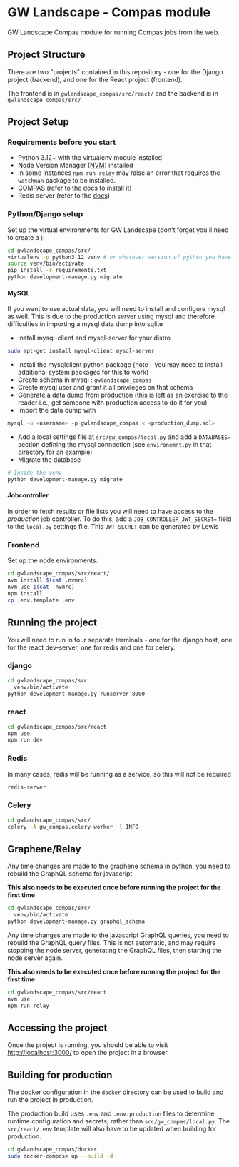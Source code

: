 # GW Landscape - Compas module

GW Landscape Compas module for running Compas jobs from the web.

## Project Structure

There are two "projects" contained in this repository - one for the Django project (backend), and one for the React project (frontend).

The frontend is in `gwlandscape_compas/src/react/` and the backend is in `gwlandscape_compas/src/`

## Project Setup

### Requirements before you start

- Python 3.12+ with the virtualenv module installed
- Node Version Manager ([NVM](https://github.com/nvm-sh/nvm?tab=readme-ov-file#installing-and-updating)) installed
- In some instances `npm run relay` may raise an error that requires the `watchman` package to be installed.
- COMPAS (refer to the [docs](https://compas.readthedocs.io/en/latest/pages/Getting%20started/getting-started.html) to install it)
- Redis server (refer to the [docs](https://redis.io/docs/getting-started/installation/))

### Python/Django setup

Set up the virtual environments for GW Landscape (don't forget you'll need to create a ):

```bash
cd gwlandscape_compas/src/
virtualenv -p python3.12 venv # or whatever version of python you have installed > 3.12
source venv/bin/activate
pip install -r requirements.txt
python development-manage.py migrate
```

#### MySQL

If you want to use actual data, you will need to install and configure mysql as well. This is due to the production server using mysql and therefore difficulties in importing a mysql data dump into sqlite

- Install mysql-client and mysql-server for your distro

```bash
sudo apt-get install mysql-client mysql-server
```

- Install the mysqlclient python package (note - you may need to install additional system packages for this to work)
- Create schema in mysql : `gwlandscape_compas`
- Create mysql user and grant it all privileges on that schema
- Generate a data dump from production (this is left as an exercise to the reader i.e., get someone with production access to do it for you)
- Import the data dump with

```bash
mysql -u <username> -p gwlandscape_compas < <production_dump.sql>
```

- Add a local settings file at `src/gw_compas/local.py` and add a `DATABASES=` section defining the mysql connection (see `environemnt.py` in that directory for an example)
- Migrate the database

```bash
# Inside the venv
python development-manage.py migrate
```

#### Jobcontroller

In order to fetch results or file lists you will need to have access to the _production_ job controller. To do this, add a `JOB_CONTROLLER_JWT_SECRET=` field to the `local.py` settings file. This `JWT_SECRET` can be generated by Lewis

### Frontend

Set up the node environments:

```bash
cd gwlandscape_compas/src/react/
nvm install $(cat .nvmrc)
nvm use $(cat .nvmrc)
npm install
cp .env.template .env
```

## Running the project

You will need to run in four separate terminals - one for the django host, one for the react dev-server, one for redis and one for celery.

### django

```bash
cd gwlandscape_compas/src
. venv/bin/activate
python development-manage.py runserver 8000
```

### react

```bash
cd gwlandscape_compas/src/react
npm use
npm run dev
```

### Redis

In many cases, redis will be running as a service, so this will not be required

```bash
redis-server
```

### Celery

```bash
cd gwlandscape_compas/src/
celery -A gw_compas.celery worker -l INFO
```

## Graphene/Relay

Any time changes are made to the graphene schema in python, you need to rebuild the GraphQL schema for javascript

**This also needs to be executed once before running the project for the first time**

```bash
cd gwlandscape_compas/src/
. venv/bin/activate
python development-manage.py graphql_schema
```

Any time changes are made to the javascript GraphQL queries, you need to rebuild the GraphQL query files. This is not automatic, and may require stopping the node server, generating the GraphQL files, then starting the node server again.

**This also needs to be executed once before running the project for the first time**

```bash
cd gwlandscape_compas/src/react
nvm use
npm run relay
```

## Accessing the project

Once the project is running, you should be able to visit <http://localhost:3000/> to open the project in a browser.

## Building for production

The docker configuration in the `docker` directory can be used to build and run the project in production.

The production build uses `.env` and `.env.production` files to determine runtime configuration and secrets, rather than `src/gw_compas/local.py`. The `src/react/.env` template will also have to be updated when building for production.

```bash
cd gwlandscape_compas/docker
sudo docker-compose up --build -d
```
